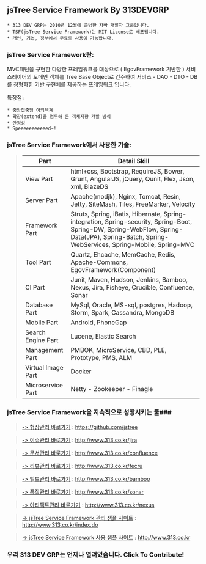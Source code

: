 ## jsTree Service Framework By 313DEVGRP ##

    * 313 DEV GRP는 2010년 12월에 출범한 자바 개발자 그룹입니다.
    * TSF(jsTree Service Framework)는 MIT License로 배포됩니다.
    * 개인, 기업, 정부에서 무료로 사용이 가능합니다.

### jsTree Service Framework란: ###

MVC패턴을 구현한 다양한 프레임워크를 대상으로 ( EgovFramework 기반한 ) 서비스레이어의 도메인 객체를 Tree Base Object로 간주하여 서비스 - DAO - DTO - DB를 정형화한 기반 구현체를 제공하는 프레임워크 입니다.

특장점 :

    * 중앙집중형 아키텍쳐
    * 확장(extend)을 염두해 둔 객체지향 개발 방식
    * 안정성
    * Speeeeeeeeeeed~!

### jsTree Service Framework에서 사용한 기술: ###

> Part              | Detail Skill
> -------------     | -------------
> View Part 	    | html+css, Bootstrap, RequireJS, Bower, Grunt, AngularJS, jQuery, Qunit, Flex, Json, xml, BlazeDS
> Server Part	    | Apache(modjk), Nginx, Tomcat, Resin, Jetty, SiteMash, Tiles, FreeMarker, Velocity
> Framework Part    | Struts, Spring, iBatis, Hibernate, Spring-integration, Spring-security, Spring-Boot, Spring-DW, Spring-WebFlow, Spring-Data(JPA), Spring-Batch, Spring-WebServices, Spring-Mobile, Spring-MVC
> Tool Part         | Quartz, Ehcache, MemCache, Redis, Apache-Commons, EgovFramework(Component)
> CI Part           | Junit, Maven, Hudson, Jenkins, Bamboo, Nexus, Jira, Fisheye, Crucible, Confluence, Sonar
> Database Part     | MySql, Oracle, MS-sql, postgres, Hadoop, Storm, Spark, Cassandra, MongoDB
> Mobile Part       | Android, PhoneGap
> Search Engine Part| Lucene, Elastic Search
> Management Part   | PMBOK, MicroService, CBD, PLE, Prototype, PMS, ALM
> Virtual Image Part| Docker
> Microservice Part | Netty - Zookeeper - Finagle



### jsTree Service Framework을 지속적으로 성장시키는 툴###

> [ -> 형상관리 바로가기](https://github.com/jstree) : https://github.com/jstree

> [ -> 이슈관리 바로가기](http://www.313.co.kr/jira) : http://www.313.co.kr/jira

> [ -> 문서관리 바로가기](http://www.313.co.kr/confluence) : http://www.313.co.kr/confluence

> [ -> 리뷰관리 바로가기](http://www.313.co.kr/fecru) : http://www.313.co.kr/fecru

> [ -> 빌드관리 바로가기](http://www.313.co.kr/bamboo) : http://www.313.co.kr/bamboo

> [ -> 품질관리 바로가기](http://www.313.co.kr/sonar) : http://www.313.co.kr/sonar

> [ -> 아티팩트관리 바로가기](http://www.313.co.kr/nexus) : http://www.313.co.kr/nexus

> [ -> jsTree Service Framework 관리 샘플 사이트](http://www.313.co.kr/index.do) : http://www.313.co.kr/index.do

> [ -> jsTree Service Framework 사용 샘플 사이트](http://www.313.co.kr/) : http://www.313.co.kr



### 우리 313 DEV GRP는 언제나 열려있습니다. Click To Contribute! ###

